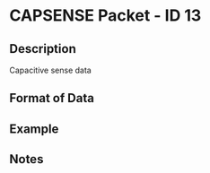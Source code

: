 # CAPSENSE Packet - ID 13 #

## Description ##
Capacitive sense data

## Format of Data ##

## Example ##

## Notes ##